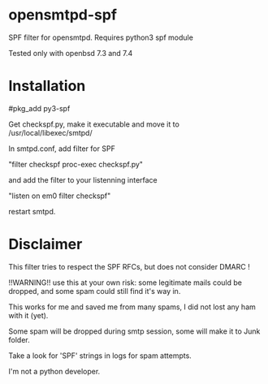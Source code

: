 # opensmtpd-spf

SPF filter for opensmtpd.
Requires python3 spf module

Tested only with openbsd 7.3 and 7.4

# Installation
#pkg_add py3-spf 

Get checkspf.py, make it executable and move it to /usr/local/libexec/smtpd/ 

In smtpd.conf, add filter for SPF

"filter checkspf proc-exec checkspf.py"

and add the filter to your listenning interface 

"listen on em0 filter checkspf"

restart smtpd.

# Disclaimer
This filter tries to respect the SPF RFCs, but does not consider DMARC !

!!WARNING!! use this at your own risk: some legitimate mails could be dropped, and some spam could still find it's way in.

This works for me and saved me from many spams, I did not lost any ham with it (yet).

Some spam will be dropped during smtp session, some will make it to Junk folder.

Take a look for 'SPF' strings in logs for spam attempts.

I'm not a python developer.
